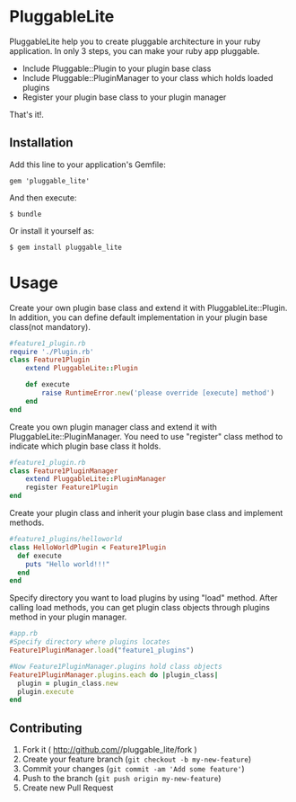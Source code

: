 # PluggableLite

PluggableLite help you to create pluggable architecture in your ruby application.
In only 3 steps, you can make your ruby app pluggable.

- Include Pluggable::Plugin to your plugin base class
- Include Pluggable::PluginManager to your class which holds loaded plugins
- Register your plugin base class to your plugin manager

That's it!.

## Installation

Add this line to your application's Gemfile:

    gem 'pluggable_lite'

And then execute:

    $ bundle

Or install it yourself as:

    $ gem install pluggable_lite

# Usage

Create your own plugin base class and extend it with PluggableLite::Plugin.
In addition, you can define default implementation in your plugin base class(not mandatory).

```ruby
#feature1_plugin.rb
require './Plugin.rb'
class Feature1Plugin
	extend PluggableLite::Plugin

	def execute
		raise RuntimeError.new('please override [execute] method')
	end
end
```

Create you own plugin manager class and extend it with PluggableLite::PluginManager.
You need to use "register" class method to indicate which plugin base class it holds.

```ruby
#feature1_plugin.rb
class Feature1PluginManager 
	extend PluggableLite::PluginManager
	register Feature1Plugin
end
```

Create your plugin class and inherit your plugin base class and implement methods.

```ruby
#feature1_plugins/helloworld
class HelloWorldPlugin < Feature1Plugin
  def execute
    puts "Hello world!!!"
  end
end
```

Specify directory you want to load plugins by using "load" method.
After calling load methods, you can get plugin class objects through plugins method in your plugin manager.

```ruby
#app.rb
#Specify directory where plugins locates
Feature1PluginManager.load("feature1_plugins")

#Now Feature1PluginManager.plugins hold class objects
Feature1PluginManager.plugins.each do |plugin_class|
  plugin = plugin_class.new
  plugin.execute
end
```

## Contributing

1. Fork it ( http://github.com/<my-github-username>/pluggable_lite/fork )
2. Create your feature branch (`git checkout -b my-new-feature`)
3. Commit your changes (`git commit -am 'Add some feature'`)
4. Push to the branch (`git push origin my-new-feature`)
5. Create new Pull Request
